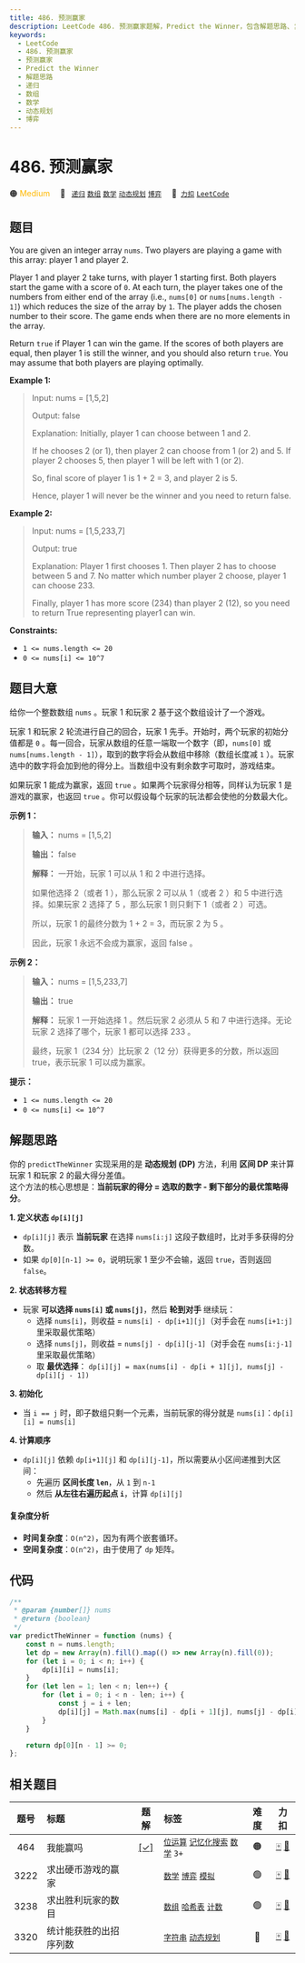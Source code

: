 ```yaml
---
title: 486. 预测赢家
description: LeetCode 486. 预测赢家题解，Predict the Winner，包含解题思路、复杂度分析以及完整的 JavaScript 代码实现。
keywords:
  - LeetCode
  - 486. 预测赢家
  - 预测赢家
  - Predict the Winner
  - 解题思路
  - 递归
  - 数组
  - 数学
  - 动态规划
  - 博弈
---
```


# 486. 预测赢家

🟠 <font color=#ffb800>Medium</font>&emsp; 🔖&ensp; [`递归`](/tag/recursion.md) [`数组`](/tag/array.md) [`数学`](/tag/math.md) [`动态规划`](/tag/dynamic-programming.md) [`博弈`](/tag/game-theory.md)&emsp; 🔗&ensp;[`力扣`](https://leetcode.cn/problems/predict-the-winner) [`LeetCode`](https://leetcode.com/problems/predict-the-winner)

## 题目

You are given an integer array `nums`. Two players are playing a game with
this array: player 1 and player 2.

Player 1 and player 2 take turns, with player 1 starting first. Both players
start the game with a score of `0`. At each turn, the player takes one of the
numbers from either end of the array (i.e., `nums[0]` or `nums[nums.length - 1]`) which reduces the size of the array by `1`. The player adds the chosen
number to their score. The game ends when there are no more elements in the
array.

Return `true` if Player 1 can win the game. If the scores of both players are
equal, then player 1 is still the winner, and you should also return `true`.
You may assume that both players are playing optimally.

**Example 1:**

> Input: nums = [1,5,2]
>
> Output: false
>
> Explanation: Initially, player 1 can choose between 1 and 2.
>
> If he chooses 2 (or 1), then player 2 can choose from 1 (or 2) and 5. If player 2 chooses 5, then player 1 will be left with 1 (or 2).
>
> So, final score of player 1 is 1 + 2 = 3, and player 2 is 5.
>
> Hence, player 1 will never be the winner and you need to return false.

**Example 2:**

> Input: nums = [1,5,233,7]
>
> Output: true
>
> Explanation: Player 1 first chooses 1. Then player 2 has to choose between 5 and 7. No matter which number player 2 choose, player 1 can choose 233.
>
> Finally, player 1 has more score (234) than player 2 (12), so you need to return True representing player1 can win.

**Constraints:**

- `1 <= nums.length <= 20`
- `0 <= nums[i] <= 10^7`

## 题目大意

给你一个整数数组 `nums` 。玩家 1 和玩家 2 基于这个数组设计了一个游戏。

玩家 1 和玩家 2 轮流进行自己的回合，玩家 1 先手。开始时，两个玩家的初始分值都是 `0`
。每一回合，玩家从数组的任意一端取一个数字（即，`nums[0]` 或 `nums[nums.length - 1]`），取到的数字将会从数组中移除（数组长度减 `1` ）。玩家选中的数字将会加到他的得分上。当数组中没有剩余数字可取时，游戏结束。

如果玩家 1 能成为赢家，返回 `true` 。如果两个玩家得分相等，同样认为玩家 1 是游戏的赢家，也返回 `true`
。你可以假设每个玩家的玩法都会使他的分数最大化。

**示例 1：**

> **输入：** nums = [1,5,2]
>
> **输出：** false
>
> **解释：** 一开始，玩家 1 可以从 1 和 2 中进行选择。
>
> 如果他选择 2（或者 1 ），那么玩家 2 可以从 1（或者 2 ）和 5 中进行选择。如果玩家 2 选择了 5 ，那么玩家 1 则只剩下 1（或者 2 ）可选。
>
> 所以，玩家 1 的最终分数为 1 + 2 = 3，而玩家 2 为 5 。
>
> 因此，玩家 1 永远不会成为赢家，返回 false 。

**示例 2：**

> **输入：** nums = [1,5,233,7]
>
> **输出：** true
>
> **解释：** 玩家 1 一开始选择 1 。然后玩家 2 必须从 5 和 7 中进行选择。无论玩家 2 选择了哪个，玩家 1 都可以选择 233 。
>
> 最终，玩家 1（234 分）比玩家 2（12 分）获得更多的分数，所以返回 true，表示玩家 1 可以成为赢家。

**提示：**

- `1 <= nums.length <= 20`
- `0 <= nums[i] <= 10^7`

## 解题思路

你的 `predictTheWinner` 实现采用的是 **动态规划 (DP)** 方法，利用 **区间 DP** 来计算玩家 1 和玩家 2 的最大得分差值。  
这个方法的核心思想是：**当前玩家的得分 = 选取的数字 - 剩下部分的最优策略得分**。

**1. 定义状态 `dp[i][j]`**

- `dp[i][j]` 表示 **当前玩家** 在选择 `nums[i:j]` 这段子数组时，比对手多获得的分数。
- 如果 `dp[0][n-1] >= 0`，说明玩家 1 至少不会输，返回 `true`，否则返回 `false`。

**2. 状态转移方程**

- 玩家 **可以选择 `nums[i]` 或 `nums[j]`**，然后 **轮到对手** 继续玩：
  - 选择 `nums[i]`，则收益 = `nums[i] - dp[i+1][j]`（对手会在 `nums[i+1:j]` 里采取最优策略）
  - 选择 `nums[j]`，则收益 = `nums[j] - dp[i][j-1]`（对手会在 `nums[i:j-1]` 里采取最优策略）
  - 取 **最优选择**：
    `dp[i][j] = max(nums[i] - dp[i + 1][j], nums[j] - dp[i][j - 1])`

**3. 初始化**

- 当 `i == j` 时，即子数组只剩一个元素，当前玩家的得分就是 `nums[i]`：`dp[i][i] = nums[i]`

**4. 计算顺序**

- `dp[i][j]` 依赖 `dp[i+1][j]` 和 `dp[i][j-1]`，所以需要从小区间递推到大区间：
  - 先遍历 **区间长度 `len`**，从 `1` 到 `n-1`
  - 然后 **从左往右遍历起点 `i`**，计算 `dp[i][j]`

#### 复杂度分析

- **时间复杂度**：`O(n^2)`，因为有两个嵌套循环。
- **空间复杂度**：`O(n^2)`，由于使用了 `dp` 矩阵。

## 代码

```javascript
/**
 * @param {number[]} nums
 * @return {boolean}
 */
var predictTheWinner = function (nums) {
	const n = nums.length;
	let dp = new Array(n).fill().map(() => new Array(n).fill(0));
	for (let i = 0; i < n; i++) {
		dp[i][i] = nums[i];
	}
	for (let len = 1; len < n; len++) {
		for (let i = 0; i < n - len; i++) {
			const j = i + len;
			dp[i][j] = Math.max(nums[i] - dp[i + 1][j], nums[j] - dp[i][j - 1]);
		}
	}

	return dp[0][n - 1] >= 0;
};
```

## 相关题目

<!-- prettier-ignore -->
| 题号 | 标题 | 题解 | 标签 | 难度 | 力扣 |
| :------: | :------ | :------: | :------ | :------: | :------: |
| 464 | 我能赢吗 | [[✓]](/problem/0464.md) |  [`位运算`](/tag/bit-manipulation.md) [`记忆化搜索`](/tag/memoization.md) [`数学`](/tag/math.md) `3+` | 🟠 | [🀄️](https://leetcode.cn/problems/can-i-win) [🔗](https://leetcode.com/problems/can-i-win) |
| 3222 | 求出硬币游戏的赢家 |  |  [`数学`](/tag/math.md) [`博弈`](/tag/game-theory.md) [`模拟`](/tag/simulation.md) | 🟢 | [🀄️](https://leetcode.cn/problems/find-the-winning-player-in-coin-game) [🔗](https://leetcode.com/problems/find-the-winning-player-in-coin-game) |
| 3238 | 求出胜利玩家的数目 |  |  [`数组`](/tag/array.md) [`哈希表`](/tag/hash-table.md) [`计数`](/tag/counting.md) | 🟢 | [🀄️](https://leetcode.cn/problems/find-the-number-of-winning-players) [🔗](https://leetcode.com/problems/find-the-number-of-winning-players) |
| 3320 | 统计能获胜的出招序列数 |  |  [`字符串`](/tag/string.md) [`动态规划`](/tag/dynamic-programming.md) | 🔴 | [🀄️](https://leetcode.cn/problems/count-the-number-of-winning-sequences) [🔗](https://leetcode.com/problems/count-the-number-of-winning-sequences) |